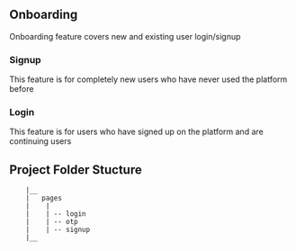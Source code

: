 ## Onboarding
Onboarding feature covers new and existing user login/signup

### Signup 
This feature is for completely new users who have never used the platform before

### Login 
This feature is for users who have signed up on the platform and are continuing users

## Project Folder Stucture 
```    pwa
    |__
    |   pages
    |    |
    |    | -- login
    |    | -- otp
    |    | -- signup
    |__       
```